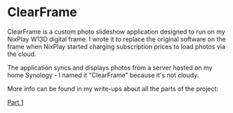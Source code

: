 # ClearFrame

ClearFrame is a custom photo slideshow application designed to run on my NixPlay W13D digital frame. I wrote it to replace the original software on the frame when NixPlay started charging subscription prices to load photos via the cloud. 

The application syncs and displays photos from a server hosted on my home Synology - I named it "ClearFrame" because it's not cloudy.

More info can be found in my write-ups about all the parts of the project:

[Part 1](https://ezhart.com/posts/hacking-our-digital-frame-part-1)